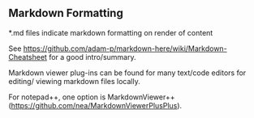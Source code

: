 ## Markdown Formatting
\*.md files indicate markdown formatting on render of content

See https://github.com/adam-p/markdown-here/wiki/Markdown-Cheatsheet for 
a good intro/summary.

Markdown viewer plug-ins can be found for many text/code editors for editing/
viewing markdown files locally.

For notepad++, one option is MarkdownViewer++ 
(https://github.com/nea/MarkdownViewerPlusPlus).